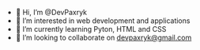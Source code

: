 - 👋 Hi, I’m @DevPaxryk
- 👀 I’m interested in web development and applications
- 🌱 I’m currently learning Pyton, HTML and CSS
- 💞️ I’m looking to collaborate on devpaxryk@gmail.com

<!---
DevPaxryk/DevPaxryk is a ✨ special ✨ repository because its `README.md` (this file) appears on your GitHub profile.
You can click the Preview link to take a look at your changes.
--->
